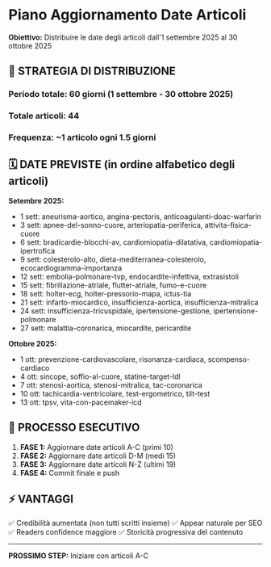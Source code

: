 # Piano Aggiornamento Date Articoli

**Obiettivo:** Distribuire le date degli articoli dall'1 settembre 2025 al 30 ottobre 2025

## 📅 **STRATEGIA DI DISTRIBUZIONE**

### **Periodo totale:** 60 giorni (1 settembre - 30 ottobre 2025)
### **Totale articoli:** 44
### **Frequenza:** ~1 articolo ogni 1.5 giorni

## 🗓️ **DATE PREVISTE (in ordine alfabetico degli articoli)**

**Setembre 2025:**
- 1 sett: aneurisma-aortico, angina-pectoris, anticoagulanti-doac-warfarin
- 3 sett: apnee-del-sonno-cuore, arteriopatia-periferica, attivita-fisica-cuore
- 6 sett: bradicardie-blocchi-av, cardiomiopatia-dilatativa, cardiomiopatia-ipertrofica
- 9 sett: colesterolo-alto, dieta-mediterranea-colesterolo, ecocardiogramma-importanza
- 12 sett: embolia-polmonare-tvp, endocardite-infettiva, extrasistoli
- 15 sett: fibrillazione-atriale, flutter-atriale, fumo-e-cuore
- 18 sett: holter-ecg, holter-pressorio-mapa, ictus-tia
- 21 sett: infarto-miocardico, insufficienza-aortica, insufficienza-mitralica
- 24 sett: insufficienza-tricuspidale, ipertensione-gestione, ipertensione-polmonare
- 27 sett: malattia-coronarica, miocardite, pericardite

**Ottobre 2025:**
- 1 ott: prevenzione-cardiovascolare, risonanza-cardiaca, scompenso-cardiaco
- 4 ott: sincope, soffio-al-cuore, statine-target-ldl
- 7 ott: stenosi-aortica, stenosi-mitralica, tac-coronarica
- 10 ott: tachicardia-ventricolare, test-ergometrico, tilt-test
- 13 ott: tpsv, vita-con-pacemaker-icd

## 🔄 **PROCESSO ESECUTIVO**

1. **FASE 1:** Aggiornare date articoli A-C (primi 10)
2. **FASE 2:** Aggiornare date articoli D-M (medi 15) 
3. **FASE 3:** Aggiornare date articoli N-Z (ultimi 19)
4. **FASE 4:** Commit finale e push

## ⚡ **VANTAGGI**

✅ Credibilità aumentata (non tutti scritti insieme)
✅ Appear naturale per SEO
✅ Readers confidence maggiore
✅ Storicità progressiva del contenuto

---

**PROSSIMO STEP:** Iniziare con articoli A-C
